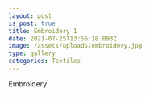 ```yaml
---
layout: post
is_post: true
title: Embroidery 1
date: 2021-07-25T13:56:18.093Z
image: /assets/uploads/embroidery.jpg
type: gallery
categories: Textiles
---
```

Embroidery